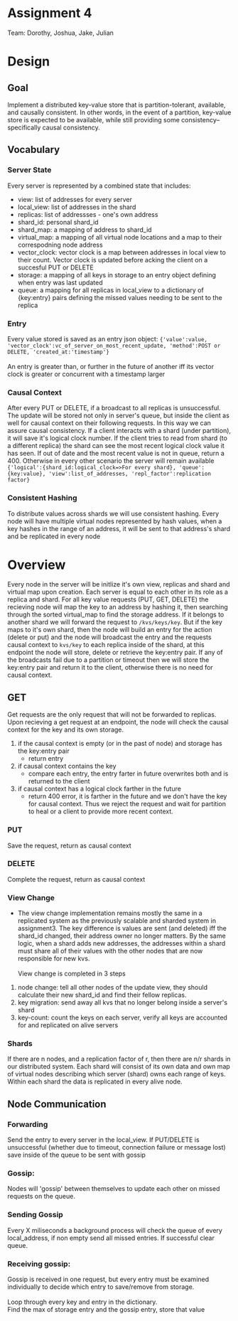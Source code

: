 # Assignment 4
Team: Dorothy, Joshua, Jake, Julian

# Design
## Goal
Implement a distributed key-value store that is partition-tolerant, available, and causally consistent. In other words, in the event of a partition, key-value store is expected to be available, while still providing some consistency–specifically causal consistency.

## Vocabulary
### Server State
Every server is represented by a combined state that includes:
- view: list of addresses for every server
- local_view: list of addresses in the shard
- replicas: list of addressses - one's own address
- shard_id: personal shard_id
- shard_map: a mapping of address to shard_id
- virtual_map: a mapping of all virtual node locations and a map to their correspodning node address
- vector_clock: vector clock is a map between addresses in local view to their count. Vector clock is updated before acking the client on a succesful PUT or DELETE
- storage: a mapping of all keys in storage to an entry object defining when entry was last updated
- queue: a mapping for all replicas in local_view to a dictionary of {key:entry} pairs defining the missed values needing to be sent to the replica

### Entry
Every value stored is saved as an entry json object: `{'value':value, 'vector_clock':vc_of_server_on_most_recent_update, 'method':POST or DELETE, 'created_at:'timestamp'}`
<br><br>
An entry is greater than, or further in the future of another iff its vector clock is greater or concurrent with a timestamp larger

### Causal Context
After every PUT or DELETE, if a broadcast to all replicas is unsuccessful. The update will be stored not only in server's queue, but inside the client as well for causal context on their following requests. In this way we can assure causal consistency. If a client interacts with a shard (under partition), it will save it's logical clock number. If the client tries to read from shard (to a different replica) the shard can see the most recent logical clock value it has seen. If out of date and the most recent value is not in queue, return a 400. Otherwise in every other scenario the server will remain available
`{'logical':{shard_id:logical_clock=>For every shard}, 'queue':{key:value}, 'view':list_of_addresses, 'repl_factor':replication factor}`

### Consistent Hashing
To distribute values across shards we will use consistent hashing. Every node will have multiple virtual nodes represented by hash values, when a key hashes in the range of an address, it will be sent to that address's shard and be replicated in every node

# Overview
Every node in the server will be initlize it's own view, replicas and shard and virtual map upon creation. Each server is equal to each other in its role as a replica and shard. For all key value requests (PUT, GET, DELETE) the recieving node will map the key to an address by hashing it, then searching through the sorted virtual_map to find the storage address. If it belongs to another shard we will forward the request to `/kvs/keys/key`. But if the key maps to it's own shard, then the node will build an entry for the action (delete or put) and the node will broadcast the entry and the requests causal context to `kvs/key` to each replica inside of the shard, at this endpoint the node will store, delete or retrieve the key:entry pair. If any of the broadcasts fail due to a partition or timeout then we will store the key:entry pair and return it to the client, otherwise there is no need for causal context.

## GET
Get requests are the only request that will not be forwarded to replicas. Upon recieving a get request at an endpoint, the node will check the causal context for the key and its own storage. 
1. if the causal context is empty (or in the past of node) and storage has the key:entry pair
    - return entry
2. if causal context contains the key
    - compare each entry, the entry farter in future overwrites both and is returned to the client
3. if causal context has a logical clock farther in the future
    - return 400 error, it is farther in the future and we don't have the key for causal context. Thus we reject the request and wait for partition to heal or a client to provide more recent context.

### PUT		
Save the request, return as causal context


### DELETE
Complete the request, return as causal context

### View Change
- The view change implementation remains mostly the same in a replicated system as the previously scalable and sharded system in assignment3. The key difference is values are sent (and deleted) iff the shard_id changed, their address owner no longer matters. By the same logic, when a shard adds new addresses, the addresses within a shard must share all of their values with the other nodes that are now responsible for new kvs.
<br><br>
View change is completed in 3 steps<br>

1. node change: tell all other nodes of the update view, they should calculate their new shard_id and find their fellow replicas.
2. key migration: send away all kvs that no longer belong inside a server's shard
3. key-count: count the keys on each server, verify all keys are accounted for and replicated on alive servers

### Shards
If there are n nodes, and a replication factor of r, then there are n/r shards in our distributed system. Each shard will consist of its own data and own map of virtual nodes describing which server (shard) owns each range of keys. Within each shard the data is replicated in every alive node.

## Node Communication

### Forwarding
Send the entry to every server in the local_view. If PUT/DELETE is unsuccessful (whether due to timeout, connection failure or message lost) save inside of the queue to be sent with gossip


### Gossip:
Nodes will 'gossip' between themselves to update each other on missed requests on the queue.

### Sending Gossip
Every X miliseconds a background process will check the queue of every local_address, if non empty send all missed entries. If successful clear queue.

### Receiving gossip:
Gossip is received in one request, but every entry must be examined individually to decide which entry to save/remove from storage.
<br><br>
Loop through every key and entry in the dictionary.<br>
Find the max of storage entry and the gossip entry, store that value